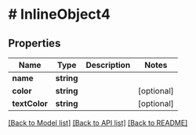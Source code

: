 # # InlineObject4

## Properties

Name | Type | Description | Notes
------------ | ------------- | ------------- | -------------
**name** | **string** |  |
**color** | **string** |  | [optional]
**textColor** | **string** |  | [optional]

[[Back to Model list]](../../README.md#models) [[Back to API list]](../../README.md#endpoints) [[Back to README]](../../README.md)
